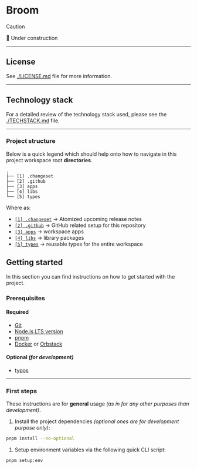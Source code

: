 # Broom

> [!CAUTION]
> 🚧 Under construction

---

## License

See [./LICENSE.md] file for more information.

[./LICENSE.md]: https://github.com/shan-shan-dev/shan-shan/blob/main/LICENSE.md

---

## Technology stack

For a detailed review of the technology stack used,
please see the [./TECHSTACK.md] file.

[./TECHSTACK.md]: https://github.com/shan-shan-dev/shan-shan/blob/main/.github/TECHSTACK.md

---

### Project structure

Below is a quick legend which should help onto
how to navigate in this project workspace root **directories**.

```text
.
├── [1] .changeset
├── [2] .github
├── [3] apps
├── [4] libs
└── [5] types
```

Where as:

- [`[1] .changeset`](https://github.com/shan-shan-dev/shan-shan/tree/main/.changeset) -> Atomized upcoming release notes
- [`[2] .github`](https://github.com/shan-shan-dev/shan-shan/tree/main/.github) -> GitHub related setup for this repository
- [`[3] apps`](https://github.com/shan-shan-dev/shan-shan/tree/main/apps) -> workspace apps
- [`[4] libs`](https://github.com/shan-shan-dev/shan-shan/tree/main/libs) -> library packages
- [`[5] types`](https://github.com/shan-shan-dev/shan-shan/tree/main/types) -> reusable types for the entire workspace

## Getting started

In this section you can find instructions on how to get started with the project.

### Prerequisites

#### Required

- [Git](https://git-scm.com)
- [Node.js LTS version](https://nodejs.org)
- [pnpm](https://pnpm.io)
- [Docker](https://www.docker.com) or [Orbstack](https://orbstack.dev)

#### Optional _(for development)_

- [typos](https://github.com/crates-ci/typos-cli)

---

### First steps

These instructions are for **general** usage _(as in for any other purposes than development)_.

1. Install the project dependencies _(optional ones are for development purpose only)_:

```sh
pnpm install --no-optional
```

1. Setup environment variables via the following quick CLI script:

```sh
pnpm setup:env
```
